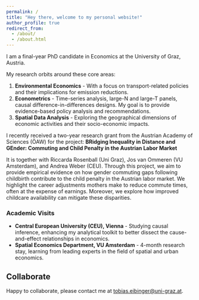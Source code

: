 ```yaml
---
permalink: /
title: "Hey there, welcome to my personal website!"
author_profile: true
redirect_from: 
  - /about/
  - /about.html
---
```


I am a final-year PhD candidate in Economics at the University of Graz, Austria.

My research orbits around these core areas:

1. **Environmental Economics** - With a focus on transport-related policies and their implications for emission reductions.
2. **Econometrics** - Time-series analysis, large-N and large-T panels, causal difference-in-differences designs. My goal is to provide evidence-based policy analysis and recommendations.
3. **Spatial Data Analysis** - Exploring the geographical dimensions of economic activities and their socio-economic impacts.

I recently received a two-year research grant from the Austrian Academy of Sciences (ÖAW) for the project:
**BRidging Inequality in Distance and GEnder: Commuting and Child Penalty in the Austrian Labor Market**

It is together with Riccarda Rosenball (Uni Graz), Jos van Ommeren (VU Amsterdam), and Andrea Weber (CEU). Through this project, we aim to provide empirical evidence on how gender commuting gaps following childbirth contribute to the child penalty in the Austrian labor market. We highlight the career adjustments mothers make to reduce commute times, often at the expense of earnings. Moreover, we explore how improved childcare availability can mitigate these disparities.

### Academic Visits

- **Central European University (CEU), Vienna** - Studying causal inference, enhancing my analytical toolkit to better dissect the cause-and-effect relationships in economics.
- **Spatial Economics Department, VU Amsterdam** - 4-month research stay, learning from leading experts in the field of spatial and urban economics.

## Collaborate

Happy to collaborate, please contact me at [tobias.eibinger@uni-graz.at](mailto:tobias.eibinger@uni-graz.at).